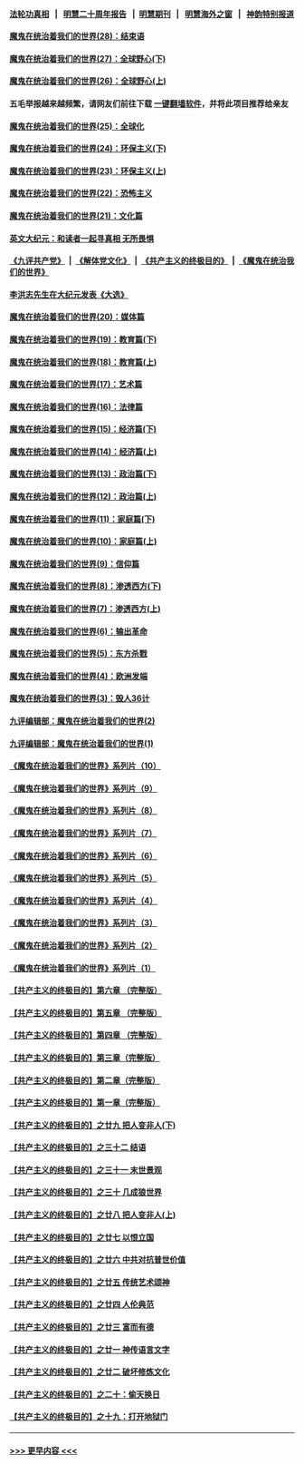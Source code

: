 #### [法轮功真相](https://github.com/gfw-breaker/truth/blob/master/README.md?t=0) &nbsp;&nbsp;|&nbsp;&nbsp; [明慧二十周年报告](https://github.com/gfw-breaker/mh-reports/blob/master/README.md?t=0) &nbsp;&nbsp;|&nbsp;&nbsp;[明慧期刊](https://github.com/gfw-breaker/mh-qikan) &nbsp;&nbsp;|&nbsp;&nbsp; [明慧海外之窗](https://github.com/gfw-breaker/mh-news/blob/master/README.md?t=0) &nbsp;&nbsp;|&nbsp;&nbsp; [神韵特别报道](https://github.com/gfw-breaker/mh-news/blob/master/shenyun.md?t=0)
#### [魔鬼在统治着我们的世界(28)：结束语](../pages/nsc422/n10936246.md?t=06251152) 
#### [魔鬼在统治着我们的世界(27)：全球野心(下)](../pages/nsc422/n10928319.md?t=06251152) 
#### [魔鬼在统治着我们的世界(26)：全球野心(上)](../pages/nsc422/n10900318.md?t=06251152) 
#### 五毛举报越来越频繁，请网友们前往下载 [一键翻墙软件](https://github.com/gfw-breaker/ssr-accounts)，并将此项目推荐给亲友
#### [魔鬼在统治着我们的世界(25)：全球化](../pages/nsc422/n10788205.md?t=06251152) 
#### [魔鬼在统治着我们的世界(24)：环保主义(下)](../pages/nsc422/n10695307.md?t=06251152) 
#### [魔鬼在统治着我们的世界(23)：环保主义(上)](../pages/nsc422/n10688613.md?t=06251152) 
#### [魔鬼在统治着我们的世界(22)：恐怖主义](../pages/nsc422/n10614727.md?t=06251152) 
#### [魔鬼在统治着我们的世界(21)：文化篇](../pages/nsc422/n10597706.md?t=06251152) 
#### [英文大纪元：和读者一起寻真相 无所畏惧](../pages/nsc422/n12542027.md?t=06251152) 
#### [《九评共产党》](https://github.com/begood0513/9ping.md/blob/master/README.md) &nbsp;|&nbsp; [《解体党文化》](../../../../jtdwh.md/blob/master/README.md)  &nbsp;|&nbsp; [《共产主义的终极目的》](../../../../gczydzjmd.md/blob/master/README.md) &nbsp;|&nbsp; [《魔鬼在统治我们的世界》](../../../../mgztzwmdsj.md/blob/master/README.md) 
#### [李洪志先生在大纪元发表《大选》](../pages/nsc422/n12534746.md?t=06251152) 
#### [魔鬼在统治着我们的世界(20)：媒体篇](../pages/nsc422/n10586579.md?t=06251152) 
#### [魔鬼在统治着我们的世界(19)：教育篇(下)](../pages/nsc422/n10564808.md?t=06251152) 
#### [魔鬼在统治着我们的世界(18)：教育篇(上)](../pages/nsc422/n10526970.md?t=06251152) 
#### [魔鬼在统治着我们的世界(17)：艺术篇](../pages/nsc422/n10499093.md?t=06251152) 
#### [魔鬼在统治着我们的世界(16)：法律篇](../pages/nsc422/n10485969.md?t=06251152) 
#### [魔鬼在统治着我们的世界(15)：经济篇(下)](../pages/nsc422/n10469975.md?t=06251152) 
#### [魔鬼在统治着我们的世界(14)：经济篇(上)](../pages/nsc422/n10457370.md?t=06251152) 
#### [魔鬼在统治着我们的世界(13)：政治篇(下)](../pages/nsc422/n10448270.md?t=06251152) 
#### [魔鬼在统治着我们的世界(12)：政治篇(上)](../pages/nsc422/n10444576.md?t=06251152) 
#### [魔鬼在统治着我们的世界(11)：家庭篇(下)](../pages/nsc422/n10440961.md?t=06251152) 
#### [魔鬼在统治着我们的世界(10)：家庭篇(上)](../pages/nsc422/n10435448.md?t=06251152) 
#### [魔鬼在统治着我们的世界(9)：信仰篇](../pages/nsc422/n10432159.md?t=06251152) 
#### [魔鬼在统治着我们的世界(8)：渗透西方(下)](../pages/nsc422/n10429603.md?t=06251152) 
#### [魔鬼在统治着我们的世界(7)：渗透西方(上)](../pages/nsc422/n10426013.md?t=06251152) 
#### [魔鬼在统治着我们的世界(6)：输出革命](../pages/nsc422/n10421536.md?t=06251152) 
#### [魔鬼在统治着我们的世界(5)：东方杀戮](../pages/nsc422/n10417707.md?t=06251152) 
#### [魔鬼在统治着我们的世界(4)：欧洲发端](../pages/nsc422/n10414890.md?t=06251152) 
#### [魔鬼在统治着我们的世界(3)：毁人36计](../pages/nsc422/n10411583.md?t=06251152) 
#### [九评编辑部：魔鬼在统治着我们的世界(2)](../pages/nsc422/n10410036.md?t=06251152) 
#### [九评编辑部：魔鬼在统治着我们的世界(1)](../pages/nsc422/n10406825.md?t=06251152) 
#### [《魔鬼在统治着我们的世界》系列片（10）](../pages/nsc422/n12292670.md?t=06251152) 
#### [《魔鬼在统治着我们的世界》系列片（9）](../pages/nsc422/n12290859.md?t=06251152) 
#### [《魔鬼在统治着我们的世界》系列片（8）](../pages/nsc422/n12287445.md?t=06251152) 
#### [《魔鬼在统治着我们的世界》系列片（7）](../pages/nsc422/n12283425.md?t=06251152) 
#### [《魔鬼在统治着我们的世界》系列片（6）](../pages/nsc422/n12282314.md?t=06251152) 
#### [《魔鬼在统治着我们的世界》系列片（5）](../pages/nsc422/n12281419.md?t=06251152) 
#### [《魔鬼在统治着我们的世界》系列片（4）](../pages/nsc422/n12274024.md?t=06251152) 
#### [《魔鬼在统治着我们的世界》系列片（3）](../pages/nsc422/n12271322.md?t=06251152) 
#### [《魔鬼在统治着我们的世界》系列片（2）](../pages/nsc422/n12269049.md?t=06251152) 
#### [《魔鬼在统治着我们的世界》系列片（1）](../pages/nsc422/n12267575.md?t=06251152) 
#### [【共产主义的终极目的】第六章 （完整版）](../pages/nsc422/n11428913.md?t=06251152) 
#### [【共产主义的终极目的】第五章 （完整版）](../pages/nsc422/n11428912.md?t=06251152) 
#### [【共产主义的终极目的】第四章 （完整版）](../pages/nsc422/n11428907.md?t=06251152) 
#### [【共产主义的终极目的】第三章（完整版）](../pages/nsc422/n11428848.md?t=06251152) 
#### [【共产主义的终极目的】第二章（完整版）](../pages/nsc422/n11428831.md?t=06251152) 
#### [【共产主义的终极目的】第一章（完整版）](../pages/nsc422/n11417651.md?t=06251152) 
#### [【共产主义的终极目的】之廿九 把人变非人(下)](../pages/nsc422/n11344140.md?t=06251152) 
#### [【共产主义的终极目的】之三十二 结语](../pages/nsc422/n11360535.md?t=06251152) 
#### [【共产主义的终极目的】之三十一 末世景观](../pages/nsc422/n11351129.md?t=06251152) 
#### [【共产主义的终极目的】之三十 几成狼世界](../pages/nsc422/n11348280.md?t=06251152) 
#### [【共产主义的终极目的】之廿八 把人变非人(上)](../pages/nsc422/n11340492.md?t=06251152) 
#### [【共产主义的终极目的】之廿七 以恨立国](../pages/nsc422/n11336944.md?t=06251152) 
#### [【共产主义的终极目的】之廿六 中共对抗普世价值](../pages/nsc422/n11324785.md?t=06251152) 
#### [【共产主义的终极目的】之廿五 传统艺术颂神](../pages/nsc422/n11296396.md?t=06251152) 
#### [【共产主义的终极目的】之廿四 人伦典范](../pages/nsc422/n11296397.md?t=06251152) 
#### [【共产主义的终极目的】之廿三 富而有德](../pages/nsc422/n11283598.md?t=06251152) 
#### [【共产主义的终极目的】之廿一 神传语言文字](../pages/nsc422/n11263265.md?t=06251152) 
#### [【共产主义的终极目的】之廿二 破坏修炼文化](../pages/nsc422/n11245728.md?t=06251152) 
#### [【共产主义的终极目的】之二十：偷天换日](../pages/nsc422/n11238846.md?t=06251152) 
#### [【共产主义的终极目的】之十九：打开地狱门](../pages/nsc422/n11206376.md?t=06251152) 

----
#### [ >>> 更早内容 <<< ](../indexes/nsc422-earlier.md)
